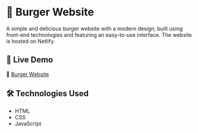 # 🍔 Burger Website  

A simple and delicious burger website with a modern design, built using front-end technologies and featuring an easy-to-use interface. The website is hosted on Netlify.  

## 🚀 Live Demo  
🔗 [Burger Website](https://marvelous-zabaione-2e8b53.netlify.app/)  

## 🛠️ Technologies Used  
- HTML  
- CSS  
- JavaScript  
